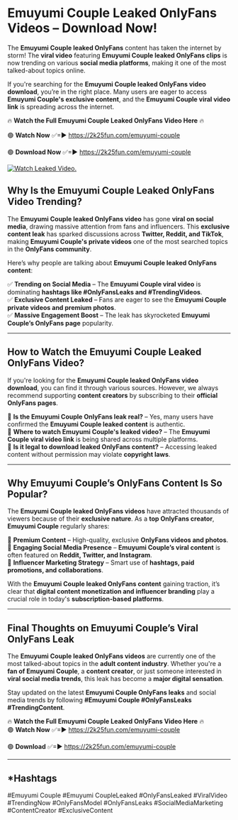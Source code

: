 # Emuyumi Couple Leaked OnlyFans Videos – Download Now!

The **Emuyumi Couple leaked OnlyFans** content has taken the internet by storm! The **viral video** featuring **Emuyumi Couple leaked OnlyFans clips** is now trending on various **social media platforms**, making it one of the most talked-about topics online.  

If you're searching for the **Emuyumi Couple leaked OnlyFans video download**, you’re in the right place. Many users are eager to access **Emuyumi Couple's exclusive content**, and the **Emuyumi Couple viral video link** is spreading across the internet.  

🔥 **Watch the Full Emuyumi Couple Leaked OnlyFans Video Here** 🔥  

🟢 **Watch Now** ✅=► https://2k25fun.com/emuyumi-couple

🟢 **Download Now** ✅=► https://2k25fun.com/emuyumi-couple

[![Watch Leaked Video.](https://miro.medium.com/v2/resize:fit:828/format:webp/1*cilzJN44JGOrTw9NJCrNHA.gif "Watch Leaked Video")](https://2k25fun.com/emuyumi-couple)

## **Why Is the Emuyumi Couple Leaked OnlyFans Video Trending?**  

The **Emuyumi Couple leaked OnlyFans video** has gone **viral on social media**, drawing massive attention from fans and influencers. This **exclusive content leak** has sparked discussions across **Twitter, Reddit, and TikTok**, making **Emuyumi Couple's private videos** one of the most searched topics in the **OnlyFans community**.  

Here’s why people are talking about **Emuyumi Couple leaked OnlyFans content**:  

✅ **Trending on Social Media** – The **Emuyumi Couple viral video** is dominating **hashtags like #OnlyFansLeaks and #TrendingVideos**.  
✅ **Exclusive Content Leaked** – Fans are eager to see the **Emuyumi Couple private videos and premium photos**.  
✅ **Massive Engagement Boost** – The leak has skyrocketed **Emuyumi Couple’s OnlyFans page** popularity.  

---

## **How to Watch the Emuyumi Couple Leaked OnlyFans Video?**  

If you're looking for the **Emuyumi Couple leaked OnlyFans video download**, you can find it through various sources. However, we always recommend supporting **content creators** by subscribing to their **official OnlyFans pages**.  

🔹 **Is the Emuyumi Couple OnlyFans leak real?** – Yes, many users have confirmed the **Emuyumi Couple leaked content** is authentic.  
🔹 **Where to watch Emuyumi Couple's leaked video?** – The **Emuyumi Couple viral video link** is being shared across multiple platforms.  
🔹 **Is it legal to download leaked OnlyFans content?** – Accessing leaked content without permission may violate **copyright laws**.  

---

## **Why Emuyumi Couple’s OnlyFans Content Is So Popular?**  

The **Emuyumi Couple leaked OnlyFans videos** have attracted thousands of viewers because of their **exclusive nature**. As a **top OnlyFans creator**, **Emuyumi Couple** regularly shares:  

📌 **Premium Content** – High-quality, exclusive **OnlyFans videos and photos**.  
📌 **Engaging Social Media Presence** – **Emuyumi Couple’s viral content** is often featured on **Reddit, Twitter, and Instagram**.  
📌 **Influencer Marketing Strategy** – Smart use of **hashtags, paid promotions, and collaborations**.  

With the **Emuyumi Couple leaked OnlyFans content** gaining traction, it’s clear that **digital content monetization and influencer branding** play a crucial role in today's **subscription-based platforms**.  

---

## **Final Thoughts on Emuyumi Couple’s Viral OnlyFans Leak**  

The **Emuyumi Couple leaked OnlyFans videos** are currently one of the most talked-about topics in the **adult content industry**. Whether you're a **fan of Emuyumi Couple**, a **content creator**, or just someone interested in **viral social media trends**, this leak has become a **major digital sensation**.  

Stay updated on the latest **Emuyumi Couple OnlyFans leaks** and social media trends by following **#Emuyumi Couple #OnlyFansLeaks #TrendingContent**.  

🔥 **Watch the Full Emuyumi Couple Leaked OnlyFans Video Here** 🔥  
🟢 **Watch Now** ✅=► https://2k25fun.com/emuyumi-couple

🟢 **Download** ✅=► https://2k25fun.com/emuyumi-couple

---

## *Hashtags
#Emuyumi Couple #Emuyumi CoupleLeaked #OnlyFansLeaked #ViralVideo #TrendingNow #OnlyFansModel #OnlyFansLeaks #SocialMediaMarketing #ContentCreator #ExclusiveContent  